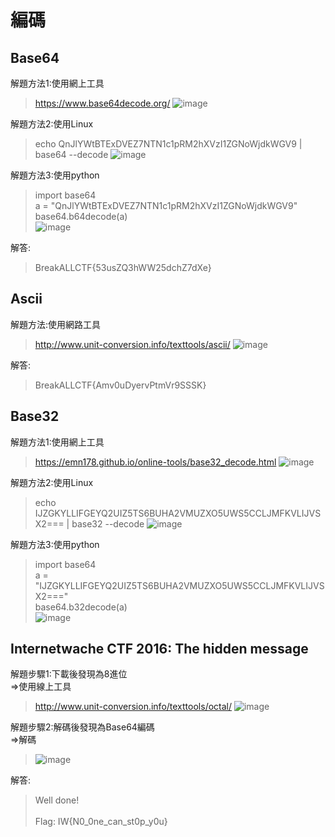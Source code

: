 # 編碼

## Base64

解題方法1:使用網上工具

>https://www.base64decode.org/
>![image](https://github.com/saho-yu/CTF2018/blob/master/code/pictures/Base64.png)

解題方法2:使用Linux

>echo QnJlYWtBTExDVEZ7NTN1c1pRM2hXVzI1ZGNoWjdkWGV9 | base64 --decode
>![image](https://github.com/saho-yu/CTF2018/blob/master/code/pictures/Base64(2).png)

解題方法3:使用python

>import base64<br>
>a = "QnJlYWtBTExDVEZ7NTN1c1pRM2hXVzI1ZGNoWjdkWGV9"<br>
>base64.b64decode(a)<br>
>![image](https://github.com/saho-yu/CTF2018/blob/master/code/pictures/Base64(3).png)

解答:

>BreakALLCTF{53usZQ3hWW25dchZ7dXe}

## Ascii

解題方法:使用網路工具

>http://www.unit-conversion.info/texttools/ascii/
>![image](https://github.com/saho-yu/CTF2018/blob/master/code/pictures/Ascii.png)

解答:

>BreakALLCTF{Amv0uDyervPtmVr9SSSK}

## Base32

解題方法1:使用網上工具

>https://emn178.github.io/online-tools/base32_decode.html
>![image](https://github.com/saho-yu/CTF2018/blob/master/code/pictures/Base32(1).png)

解題方法2:使用Linux

>echo IJZGKYLLIFGEYQ2UIZ5TS6BUHA2VMUZXO5UWS5CCLJMFKVLIJVSX2=== | base32 --decode
>![image](https://github.com/saho-yu/CTF2018/blob/master/code/pictures/Base32(2).png)

解題方法3:使用python

>import base64<br>
>a = "IJZGKYLLIFGEYQ2UIZ5TS6BUHA2VMUZXO5UWS5CCLJMFKVLIJVSX2==="<br>
>base64.b32decode(a)<br>
>![image](https://github.com/saho-yu/CTF2018/blob/master/code/pictures/Base32(3).png)

## Internetwache CTF 2016: The hidden message

解題步驟1:下載後發現為8進位<br>
=>使用線上工具

>http://www.unit-conversion.info/texttools/octal/
>![image](https://github.com/saho-yu/CTF2018/blob/master/code/pictures/the%20hidden%20message.png)

解題步驟2:解碼後發現為Base64編碼<br>
=>解碼

>![image](https://github.com/saho-yu/CTF2018/blob/master/code/pictures/the%20hidden%20message(2).png)

解答:

>Well done!<br>
><br>
>Flag: IW{N0_0ne_can_st0p_y0u}<br>
